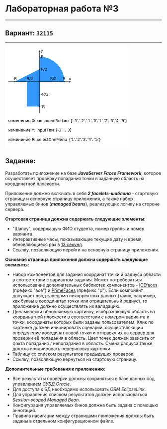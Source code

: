 # Лабораторная работа №3
___
## Вариант: `32115`
___
![График](img/graph.png)
## Задание:
Разработать приложение на базе ***JavaServer Faces Framework***, которое осуществляет проверку попадания
точки в заданную область на координатной плоскости.

Приложение должно включать в себя ***2 facelets-шаблона*** - стартовую страницу и основную страницу приложения,
а также набор управляемых бинов (***managed beans***), реализующих логику на стороне сервера.

**Стартовая страница должна содержать следующие элементы:**
- "Шапку", содержащую ФИО студента, номер группы и номер варианта.
- Интерактивные часы, показывающие текущие дату и время, обновляющиеся раз в <u>13 секунд</u>.
- Ссылку, позволяющую перейти на основную страницу приложения.

**Основная страница приложения должна содержать следующие элементы:**
- Набор компонентов для задания координат точки и радиуса области в соответствии с вариантом задания. 
Может потребоваться использование дополнительных библиотек компонентов - [ICEfaces](http://www.icesoft.org/java/projects/ICEfaces/overview.jsf) (префикс "ace")
и [PrimeFaces](http://www.primefaces.org/) (префикс "p"). Если компонент допускает ввод заведомо некорректных данных
(таких, например, как буквы в координатах точки или отрицательный радиус), 
то приложение должно осуществлять их валидацию.
- Динамически обновляемую картинку, изображающую область на координатной плоскости в соответствии с номером варианта и точки, координаты которых были заданы пользователем. Клик по картинке должен инициировать сценарий, осуществляющий определение координат новой точки и отправку их на сервер для проверки её попадания в область. Цвет точек должен зависить от факта попадания / непопадания в область. Смена радиуса также должна инициировать перерисовку картинки.
- Таблицу со списком результатов предыдущих проверок.
- Ссылку, позволяющую вернуться на стартовую страницу.

**Дополнительные требования к приложению:**
- Все результаты проверки должны сохраняться в базе данных под управлением *СУБД Oracle*.
- Для доступа к БД необходимо использовать *ORM EclipseLink*.
- Для управления списком результатов должен использоваться *Session-scoped Managed Bean*.
- Конфигурация управляемых бинов должна быть задана с помощью аннотаций.
- Правила навигации между страницами приложения должны быть заданы в отдельном конфигурационном файле.